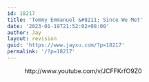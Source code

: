 ```yaml
---
id: 18217
title: 'Tommy Emmanuel &#8211; Since We Met'
date: '2023-01-19T21:52:02+08:00'
author: Jay
layout: revision
guid: 'https://www.jayxu.com/?p=18217'
permalink: '/?p=18217'
---
```


<!-- wp:embed {"url":"http://www.youtube.com/v/JCFFKrfO9Z0","type":"rich","providerNameSlug":"嵌入处理程序","responsive":true} -->
<figure class="wp-block-embed is-type-rich is-provider-嵌入处理程序 wp-block-embed-嵌入处理程序"><div class="wp-block-embed__wrapper">
http://www.youtube.com/v/JCFFKrfO9Z0
</div></figure>
<!-- /wp:embed -->